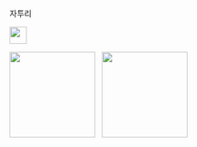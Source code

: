 자투리

<img src="https://github.com/vonAltmann/vonAltmann/blob/main/images/cliply_waving_hand.gif" width=30 />

<img src="https://github.com/vonAltmann/2022-AWS/blob/main/images/AWS%20CCP.png" width=150 /> &nbsp; <img src="https://github.com/vonAltmann/vonAltmann/blob/main/images/AWS-CDA_underway.gif" width=150 />
